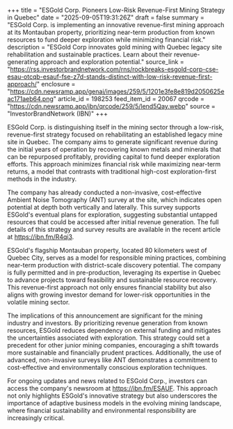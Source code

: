 +++
title = "ESGold Corp. Pioneers Low-Risk Revenue-First Mining Strategy in Quebec"
date = "2025-09-05T19:31:26Z"
draft = false
summary = "ESGold Corp. is implementing an innovative revenue-first mining approach at its Montauban property, prioritizing near-term production from known resources to fund deeper exploration while minimizing financial risk."
description = "ESGold Corp innovates gold mining with Quebec legacy site rehabilitation and sustainable practices. Learn about their revenue-generating approach and exploration potential."
source_link = "https://rss.investorbrandnetwork.com/rns/rockbreaks-esgold-corp-cse-esau-otcqb-esauf-fse-z7d-stands-distinct-with-low-risk-revenue-first-approach/"
enclosure = "https://cdn.newsramp.app/genai/images/259/5/1201e3fe8e819d2050625eac171aeb64.png"
article_id = 198253
feed_item_id = 20067
qrcode = "https://cdn.newsramp.app/ibn/qrcode/259/5/lend5Qay.webp"
source = "InvestorBrandNetwork (IBN)"
+++

<p>ESGold Corp. is distinguishing itself in the mining sector through a low-risk, revenue-first strategy focused on rehabilitating an established legacy mine site in Quebec. The company aims to generate significant revenue during the initial years of operation by recovering known metals and minerals that can be repurposed profitably, providing capital to fund deeper exploration efforts. This approach minimizes financial risk while maximizing near-term returns, a model that contrasts with traditional high-cost exploration-first methods in the industry.</p><p>The company has already conducted a non-invasive, cost-effective Ambient Noise Tomography (ANT) survey at the site, which indicates open potential at depth both vertically and laterally. This survey supports ESGold's eventual plans for exploration, suggesting substantial untapped resources that could be accessed after initial revenue generation. The full details of this strategy and survey results are available in the recent article at <a href="https://ibn.fm/R4qi3" rel="nofollow" target="_blank">https://ibn.fm/R4qi3</a>.</p><p>ESGold's flagship Montauban property, located 80 kilometers west of Quebec City, serves as a model for responsible mining practices, combining near-term production with district-scale discovery potential. The company is fully permitted and in pre-production, leveraging its expertise in Quebec to advance projects toward feasibility and sustainable resource recovery. This revenue-first approach not only ensures financial stability but also aligns with growing investor demand for lower-risk opportunities in the volatile mining sector.</p><p>The implications of this announcement are significant for the mining industry and investors. By prioritizing revenue generation from known resources, ESGold reduces dependency on external funding and mitigates the uncertainties associated with exploration. This strategy could set a precedent for other junior mining companies, encouraging a shift towards more sustainable and financially prudent practices. Additionally, the use of advanced, non-invasive surveys like ANT demonstrates a commitment to cost-effective and environmentally conscious exploration techniques.</p><p>For ongoing updates and news related to ESGold Corp., investors can access the company's newsroom at <a href="https://ibn.fm/ESAUF" rel="nofollow" target="_blank">https://ibn.fm/ESAUF</a>. This approach not only highlights ESGold's innovative strategy but also underscores the importance of adaptive business models in the evolving mining landscape, where financial sustainability and environmental responsibility are increasingly critical.</p>